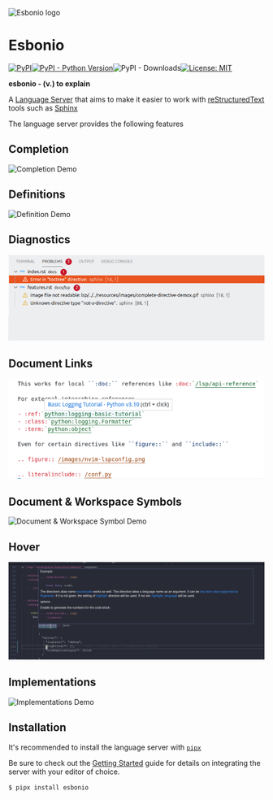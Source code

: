![Esbonio logo](https://github.com/swyddfa/esbonio/blob/release/resources/io.github.swyddfa.Esbonio.svg?raw=true)
# Esbonio

[![PyPI](https://img.shields.io/pypi/v/esbonio?style=flat-square)](https://pypi.org/project/esbonio)[![PyPI - Python Version](https://img.shields.io/pypi/pyversions/esbonio?style=flat-square)](https://pypi.org/project/esbonio)![PyPI - Downloads](https://img.shields.io/pypi/dm/esbonio?style=flat-square)[![License: MIT](https://img.shields.io/badge/license-MIT-blue.svg?style=flat-square)](https://github.com/swyddfa/esbonio/blob/develop/lib/esbonio/LICENSE)

**esbonio - (v.) to explain**

A [Language Server](https://microsoft.github.io/language-server-protocol/) that aims to make it easier to work with [reStructuredText](https://docutils.sourceforge.io/rst.html) tools such as [Sphinx](https://www.sphinx-doc.org/en/master/)

The language server provides the following features

## Completion

![Completion Demo](https://github.com/swyddfa/esbonio/raw/release/resources/images/completion-demo.gif)

## Definitions

![Definition Demo](https://github.com/swyddfa/esbonio/raw/release/resources/images/definition-demo.gif)

## Diagnostics

![Diagnostics Demo](https://github.com/swyddfa/esbonio/raw/release/resources/images/diagnostic-sphinx-errors-demo.png)

## Document Links

![Document Link Demo](https://github.com/swyddfa/esbonio/raw/release/resources/images/document-links-demo.png)

## Document & Workspace Symbols

![Document & Workspace Symbol Demo](https://github.com/swyddfa/esbonio/raw/release/resources/images/document-workspace-symbols-demo.png)

## Hover

![Hover Demo](https://github.com/swyddfa/esbonio/raw/release/resources/images/hover-demo.png)

## Implementations

![Implementations Demo](https://github.com/swyddfa/esbonio/raw/release/resources/images/implementation-demo.gif)

## Installation

It's recommended to install the language server with [`pipx`](https://pipx.pypa.io/stable/)

Be sure to check out the [Getting Started](https://docs.esbon.io/en/latest/lsp/getting-started.html) guide for details on integrating the server with your editor of choice.

```
$ pipx install esbonio
```

